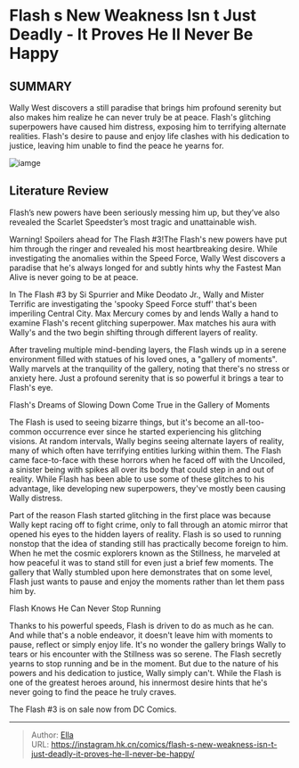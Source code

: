 # Flash s New Weakness Isn t Just Deadly - It Proves He ll Never Be Happy


## SUMMARY 



  Wally West discovers a still paradise that brings him profound serenity but also makes him realize he can never truly be at peace.   Flash&#39;s glitching superpowers have caused him distress, exposing him to terrifying alternate realities.   Flash&#39;s desire to pause and enjoy life clashes with his dedication to justice, leaving him unable to find the peace he yearns for.  

![iamge](https://static1.srcdn.com/wordpress/wp-content/uploads/2023/11/flash-running-dc.jpg)

## Literature Review

Flash’s new powers have been seriously messing him up, but they’ve also revealed the Scarlet Speedster’s most tragic and unattainable wish.




Warning! Spoilers ahead for The Flash #3!The Flash&#39;s new powers have put him through the ringer and revealed his most heartbreaking desire. While investigating the anomalies within the Speed Force, Wally West discovers a paradise that he&#39;s always longed for and subtly hints why the Fastest Man Alive is never going to be at peace.




In The Flash #3 by Si Spurrier and Mike Deodato Jr., Wally and Mister Terrific are investigating the &#39;spooky Speed Force stuff&#39; that&#39;s been imperiling Central City. Max Mercury comes by and lends Wally a hand to examine Flash&#39;s recent glitching superpower. Max matches his aura with Wally&#39;s and the two begin shifting through different layers of reality.

          

After traveling multiple mind-bending layers, the Flash winds up in a serene environment filled with statues of his loved ones, a &#34;gallery of moments&#34;. Wally marvels at the tranquility of the gallery, noting that there&#39;s no stress or anxiety here. Just a profound serenity that is so powerful it brings a tear to Flash&#39;s eye.


 Flash&#39;s Dreams of Slowing Down Come True in the Gallery of Moments 


          




The Flash is used to seeing bizarre things, but it&#39;s become an all-too-common occurrence ever since he started experiencing his glitching visions. At random intervals, Wally begins seeing alternate layers of reality, many of which often have terrifying entities lurking within them. The Flash came face-to-face with these horrors when he faced off with the Uncoiled, a sinister being with spikes all over its body that could step in and out of reality. While Flash has been able to use some of these glitches to his advantage, like developing new superpowers, they&#39;ve mostly been causing Wally distress.

Part of the reason Flash started glitching in the first place was because Wally kept racing off to fight crime, only to fall through an atomic mirror that opened his eyes to the hidden layers of reality. Flash is so used to running nonstop that the idea of standing still has practically become foreign to him. When he met the cosmic explorers known as the Stillness, he marveled at how peaceful it was to stand still for even just a brief few moments. The gallery that Wally stumbled upon here demonstrates that on some level, Flash just wants to pause and enjoy the moments rather than let them pass him by.






 Flash Knows He Can Never Stop Running 
          

Thanks to his powerful speeds, Flash is driven to do as much as he can. And while that&#39;s a noble endeavor, it doesn&#39;t leave him with moments to pause, reflect or simply enjoy life. It&#39;s no wonder the gallery brings Wally to tears or his encounter with the Stillness was so serene. The Flash secretly yearns to stop running and be in the moment. But due to the nature of his powers and his dedication to justice, Wally simply can&#39;t. While the Flash is one of the greatest heroes around, his innermost desire hints that he&#39;s never going to find the peace he truly craves.

The Flash #3 is on sale now from DC Comics.



---

> Author: [Ella](https://instagram.hk.cn/)  
> URL: https://instagram.hk.cn/comics/flash-s-new-weakness-isn-t-just-deadly-it-proves-he-ll-never-be-happy/  


